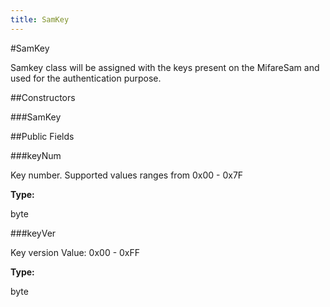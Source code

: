 ```yaml
---
title: SamKey
---
```

#SamKey

Samkey class will be assigned with the keys present on the MifareSam and used
 for the authentication purpose.

##Constructors

###SamKey



##Public Fields

###keyNum

Key number. Supported values ranges from 0x00 - 0x7F

**Type:**

byte

###keyVer

Key version Value: 0x00 - 0xFF

**Type:**

byte

